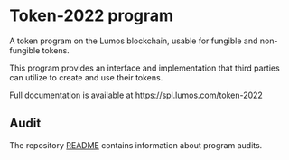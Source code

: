 # Token-2022 program

A token program on the Lumos blockchain, usable for fungible and non-fungible tokens.

This program provides an interface and implementation that third parties can
utilize to create and use their tokens.

Full documentation is available at https://spl.lumos.com/token-2022

## Audit

The repository [README](https://github.com/lumos-labs/lumos-program-library#audits)
contains information about program audits.
